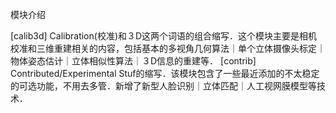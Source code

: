 模块介绍

[calib3d]    Calibration(校准)和３D这两个词语的组合缩写．这个模块主要是相机校准和三维重建相关的内容，包括基本的多视角几何算法｜单个立体摄像头标定｜物体姿态估计｜立体相似性算法｜３D信息的重建等．
[contrib]    Contributed/Experimental Stuf的缩写．该模块包含了一些最近添加的不太稳定的可选功能，不用去多管．新增了新型人脸识别｜立体匹配｜人工视网膜模型等技术．
